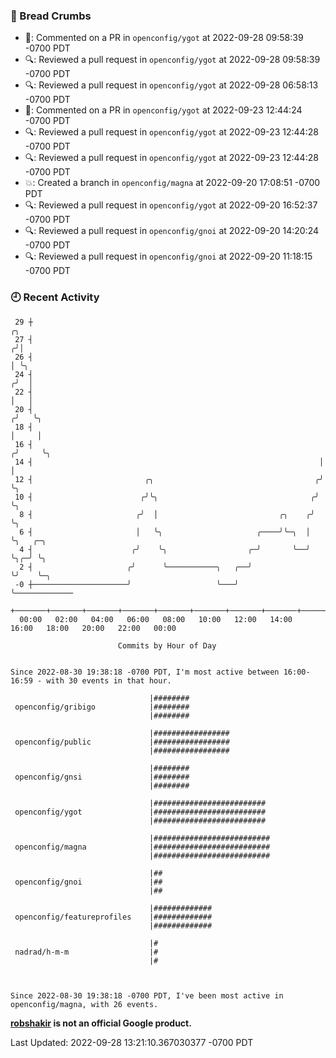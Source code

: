 ### 🍞 Bread Crumbs

 * 💬: Commented on a PR in  `openconfig/ygot` at 2022-09-28 09:58:39 -0700 PDT
 * 🔍: Reviewed a pull request in  `openconfig/ygot` at 2022-09-28 09:58:39 -0700 PDT
 * 🔍: Reviewed a pull request in  `openconfig/ygot` at 2022-09-28 06:58:13 -0700 PDT
 * 💬: Commented on a PR in  `openconfig/ygot` at 2022-09-23 12:44:24 -0700 PDT
 * 🔍: Reviewed a pull request in  `openconfig/ygot` at 2022-09-23 12:44:28 -0700 PDT
 * 🔍: Reviewed a pull request in  `openconfig/ygot` at 2022-09-23 12:44:28 -0700 PDT
 * 💥: Created a branch in `openconfig/magna` at 2022-09-20 17:08:51 -0700 PDT
 * 🔍: Reviewed a pull request in  `openconfig/ygot` at 2022-09-20 16:52:37 -0700 PDT
 * 🔍: Reviewed a pull request in  `openconfig/gnoi` at 2022-09-20 14:20:24 -0700 PDT
 * 🔍: Reviewed a pull request in  `openconfig/gnoi` at 2022-09-20 11:18:15 -0700 PDT

### 🕘 Recent Activity
```
 29 ┼                                                                    ╭╮
 27 ┤                                                                   ╭╯│
 26 ┤                                                                   │ ╰╮
 24 ┤                                                                  ╭╯  │
 22 ┤                                                                  │   │
 20 ┤                                                                 ╭╯   ╰╮
 18 ┤                                                                 │     │
 16 ┤                                                                ╭╯     ╰╮
 14 ┤                                                                │       │
 12 ┤                         ╭╮                                    ╭╯       ╰╮
 10 ┤                        ╭╯╰╮                                  ╭╯         ╰╮
  8 ┤                       ╭╯  │                           ╭╮    ╭╯           ╰╮
  6 ┤                       │   ╰╮                     ╭────╯╰─╮  │             ╰╮   ╭─╮
  4 ┤                      ╭╯    ╰╮                  ╭─╯       ╰──╯              ╰╮╭─╯ ╰╮
  2 ┤                     ╭╯      ╰───────────╮   ╭──╯                            ╰╯    ╰─╮
 -0 ┼─────────────────────╯                   ╰───╯                                       ╰─────────────
    +───────+───────+───────+───────+───────+───────+───────+───────+───────+───────+───────+───────+────
  00:00   02:00   04:00   06:00   08:00   10:00   12:00   14:00   16:00   18:00   20:00   22:00   00:00   

						Commits by Hour of Day


Since 2022-08-30 19:38:18 -0700 PDT, I'm most active between 16:00-16:59 - with 30 events in that hour.

```



```
                               |########
 openconfig/gribigo            |########
                               |########

                               |#################
 openconfig/public             |#################
                               |#################

                               |########
 openconfig/gnsi               |########
                               |########

                               |#########################
 openconfig/ygot               |#########################
                               |#########################

                               |##########################
 openconfig/magna              |##########################
                               |##########################

                               |##
 openconfig/gnoi               |##
                               |##

                               |#############
 openconfig/featureprofiles    |#############
                               |#############

                               |#
 nadrad/h-m-m                  |#
                               |#



Since 2022-08-30 19:38:18 -0700 PDT, I've been most active in openconfig/magna, with 26 events.

```
**[robshakir](mailto:robjs@google.com) is not an official Google product.**  


Last Updated: 2022-09-28 13:21:10.367030377 -0700 PDT
